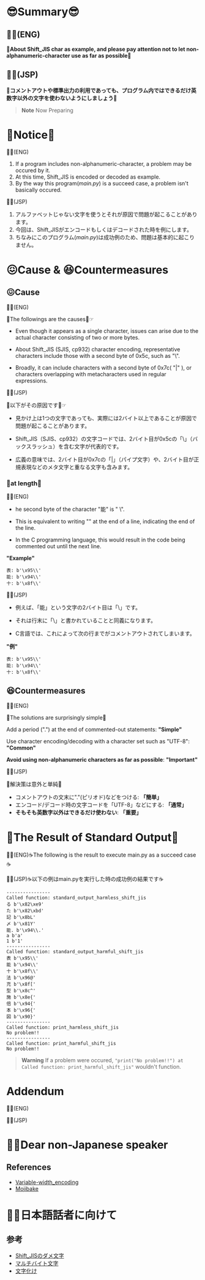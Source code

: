 # 😎Summary😎
## **🚴‍♂️(ENG)**

**🦆About Shift_JIS char as example, and please pay attention not to let non-alphanumeric-character use as far as possible🦆**

## **🚴‍♀️(JSP)**

**🦜コメントアウトや標準出力の利用であっても、プログラム内ではできるだけ英数字以外の文字を使わないようにしましょう🦜**


> __Note__ Now Preparing

# 🫶Notice🫶
🚴‍♂️(ENG)
1. If a program includes non-alphanumeric-character, a problem may be occured by it.
1. At this time, Shift_JIS is encoded or decoded as example.
1. By the way this program(_main.py_) is a succeed case, a problem isn't basically occured.

🚴‍♀️(JSP)
1. アルファベットじゃない文字を使うとそれが原因で問題が起こることがあります。
1. 今回は、Shift_JISがエンコードもしくはデコードされた時を例にします。
1. ちなみにこのプログラム(_main.py_)は成功例のため、問題は基本的に起こりません。

# 😖Cause & 😆Countermeasures
## 😖Cause
🚴‍♂️(ENG)

🤖The followings are the causes🤖☞
- Even though it appears as a single character, issues can arise due to the actual character consisting of two or more bytes. 

- About Shift_JIS (SJIS, cp932) character encoding, representative characters include those with a second byte of 0x5c, such as "\\". 

- Broadly, it can include characters with a second byte of 0x7c( "|" ), or characters overlapping with metacharacters used in regular expressions.

🚴‍♀️(JSP)

🤖以下がその原因です🤖☞

- 見かけ上は1つの文字であっても、実際には2バイト以上であることが原因で問題が起こることがあります。

- Shift_JIS（SJIS、cp932）の文字コードでは、2バイト目が0x5cの「\」（バックスラッシュ）を含む文字が代表的です。

- 広義の意味では、2バイト目が0x7cの「|」（パイプ文字）や、2バイト目が正規表現などのメタ文字と重なる文字も含みます。

### 🍮at length🍮
🚴‍♂️(ENG)

- he second byte of the character "能" is " \\".

- This is equivalent to writing "\" at the end of a line, indicating the end of the line.

- In the C programming language, this would result in the code being commented out until the next line.

**"Example"**
```
表: b'\x95\\'
能: b'\x94\\'
十: b'\x8f\\'
```

🚴‍♀️(JSP)

- 例えば、「能」という文字の2バイト目は「\」です。

- それは行末に「\\」と書かれていることと同義になります。

- C言語では、これによって次の行までがコメントアウトされてしまいます。

**"例"**
```
表: b'\x95\\'
能: b'\x94\\'
十: b'\x8f\\'
```

## 😆Countermeasures
🚴‍♂️(ENG)

🥷The solutions are surprisingly simple🥷

Add a period (".") at the end of commented-out statements: **"Simple"**

Use character encoding/decoding with a character set such as "UTF-8": **"Common"**

**Avoid using non-alphanumeric characters as far as possible**: **"Important"**

🚴‍♀️(JSP)

🥷解決策は意外と単純🥷
- コメントアウトの文末に"."(ピリオド)などをつける: **「簡単」**
- エンコード/デコード時の文字コードを「UTF-8」などにする: **「通常」**
- **そもそも英数字以外はできるだけ使わない**: **「重要」**

# 📝The Result of Standard Output📝
🚴‍♂️(ENG)☕️The following is the result to execute main.py as a succeed case☕️

🚴‍♀️(JSP)☕️以下の例はmain.pyを実行した時の成功例の結果です☕️

```
----------------
Called function: standard_output_harmless_shift_jis
る b'\x82\xe9'
た b'\x82\xbd'
記 b'\x8bL'
〆 b'\x81Y'
能. b'\x94\\.'
a b'a'
1 b'1'
----------------
Called function: standard_output_harmful_shift_jis
表 b'\x95\\'
能 b'\x94\\'
十 b'\x8f\\'
法 b'\x96@'
充 b'\x8f['
型 b'\x8c^'
施 b'\x8e{'
倍 b'\x94{'
本 b'\x96{'
図 b'\x90}'
----------------
Called function: print_harmless_shift_jis
No problem!!
----------------
Called function: print_harmful_shift_jis
No problem!!
```
> __Warning__ If a problem were occured, ` "print("No problem!!") at Called function: print_harmful_shift_jis" ` wouldn't function.

# Addendum
🚴‍♂️(ENG)

🚴‍♀️(JSP)

# 🚴‍♂️Dear non-Japanese speaker

## References
- [Variable-width_encoding](https://en.wikipedia.org/wiki/Variable-width_encoding)
- [Mojibake](https://en.wikipedia.org/wiki/Mojibake)

# 🚴‍♀️日本語話者に向けて

## 参考 
- [Shift_JISのダメ文字](https://sites.google.com/site/fudist/Home/grep/sjis-damemoji-jp?authuser=0)
- [マルチバイト文字](https://ja.wikipedia.org/wiki/%E6%96%87%E5%AD%97%E5%8C%96%E3%81%91)
- [文字化け](https://ja.wikipedia.org/wiki/%E3%83%9E%E3%83%AB%E3%83%81%E3%83%90%E3%82%A4%E3%83%88%E6%96%87%E5%AD%97)



